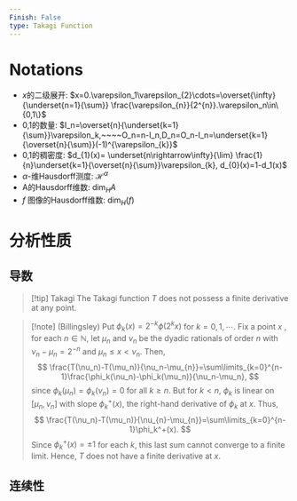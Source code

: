 ```yaml
---
Finish: False
type: Takagi Function
---
```


# Notations
- $x$的二级展开: $x=0.\varepsilon_1\varepsilon_{2}\cdots=\overset{\infty}{\underset{n=1}{\sum}} \frac{\varepsilon_{n}}{2^{n}}.\varepsilon_n\in\{0,1\}$ 
- 0,1的数量: $I_n=\overset{n}{\underset{k=1}{\sum}}\varepsilon_k,~~~~O_n=n-I_n,D_n=O_n-I_n=\underset{k=1}{\overset{n}{\sum}}(-1)^{\varepsilon_{k}}$ 
- 0,1的稠密度: $d_{1}(x)= \underset{n\rightarrow\infty}{\lim} \frac{1}{n}\underset{k=1}{\overset{n}{\sum}}\varepsilon_{k}, d_{0}(x)=1-d_1(x)$
- $\alpha$-维Hausdorff测度: $\mathcal{H}^\alpha$ 
- A的Hausdorff维数: $\mathrm{dim}_HA$ 
- $f$ 图像的Hausdorff维数: $\mathrm{dim}_H(f)$
# 分析性质
## 导数
>[!tip] Takagi
>The Takagi function $T$ does not possess a finite derivative at any point.

 >[!note] (Billingsley) 
 >Put $\phi_{k}(x)=2^{-k}\phi(2^{k}x)$ for $k=0,1,\cdots$. Fix a point $x$ , for each $n\in \mathbb{N}$, let $\mu_n$ and $\nu_n$ be the dyadic rationals of order $n$ with $\nu_n-\mu_n=2^{-n}$ and $\mu_{n}\le x<\nu_n$. Then,
>$$
\frac{T(\nu_n)-T(\mu_n)}{\nu_n-\mu_{n}}=\sum\limits_{k=0}^{n-1}\frac{\phi_k(\nu_n)-\phi_k(\mu_n)}{\nu_n-\mu_n},
>$$ 
>since $\phi_k(\mu_n)=\phi_k(\nu_n)=0$ for all $k\ge n$.
>But for $k<n$, $\phi_k$ is linear on $[\mu_n,\nu_n]$ with slope $\phi^+_k(x)$, the right-hand derivative of $\phi_k$ at $x$. Thus,
>$$
>\frac{T(\nu_n)-T(\mu_n)}{\nu_{n}-\mu_{n}}=\sum\limits_{k=0}^{n-1}\phi_k^+(x).
>$$
>Since $\phi_k^+(x)=\pm1$ for each $k$, this last sum cannot converge to a finite limit.
>Hence, $T$ does not have a finite derivative at $x$.

## 连续性

 